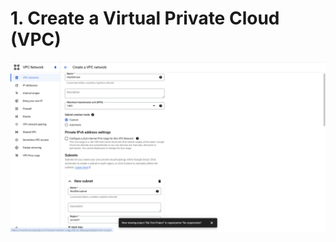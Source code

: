 # 1. Create a Virtual Private Cloud (VPC)

![Image of Azure overview](https://github.com/zgiannuzzi/HHA504_assignment_networking/blob/main/VPC1.PNG)
